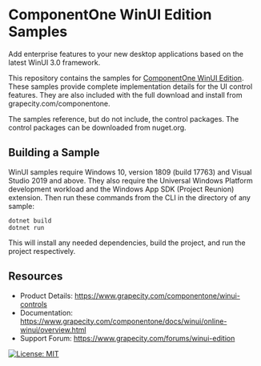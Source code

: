 # ComponentOne WinUI Edition Samples 

Add enterprise features to your new desktop applications based on the latest WinUI 3.0 framework.

This repository contains the samples for [ComponentOne WinUI Edition](https://www.grapecity.com/componentone/winui-controls). These samples provide complete implementation details for the UI control features. They are also included with the full download and install from grapecity.com/componentone. 

The samples reference, but do not include, the control packages. The control packages can be downloaded from nuget.org.

## Building a Sample 

WinUI samples require Windows 10, version 1809 (build 17763) and Visual Studio 2019 and above. They also require the Universal Windows Platform development workload and the Windows App SDK (Project Reunion) extension. Then run these commands from the CLI in the directory of any sample: 

```
dotnet build 
dotnet run 
```

This will install any needed dependencies, build the project, and run the project respectively.

## Resources

* Product Details: https://www.grapecity.com/componentone/winui-controls
* Documentation: https://www.grapecity.com/componentone/docs/winui/online-winui/overview.html
* Support Forum: https://www.grapecity.com/forums/winui-edition

[![License: MIT](https://img.shields.io/badge/License-MIT-green.svg)](https://github.com/dotnet/winforms/blob/master/LICENSE.TXT)
 
